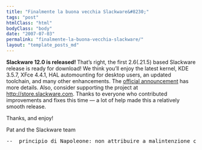 ```yaml
---
title: "Finalmente la buona vecchia Slackware&#8230;"
tags: "post"
htmlClass: "html"
bodyClass: "body"
date: "2007-07-03"
permalink: "finalmente-la-buona-vecchia-slackware/"
layout: "template_posts_md"
---
```

<p><b> Slackware 12.0 is released! <b> </b></b> That&#8217;s right, the first 2.6(.21.5) based Slackware release is ready for download! We think you&#8217;ll enjoy the latest kernel, KDE 3.5.7, XFce 4.4.1, HAL automounting for desktop users, an updated toolchain, and many other enhancements. The <a href="http://www.slackware.com/announce/12.0.php">official announcement</a> has more details. Also, consider supporting the project at <a class="moz-txt-link-freetext" href="http://store.slackware.com">http://store.slackware.com</a>. Thanks to everyone who contributed improvements and fixes this time &#8212; a lot of help made this a relatively smooth release. </p>
<p>Thanks, and enjoy! </p>
<p>Pat and the Slackware team</p>
<pre class="moz-signature" cols="50">--  principio di Napoleone: non attribuire a malintenzione cio' che puo' essere semplicemente spiegato come imbecillita' MaoX Blog: Problemi e soluzioni di un sistemista informatico: <a class="moz-txt-link-freetext" href="http://maox.blogspot.com">http://maox.blogspot.com</a></pre>

